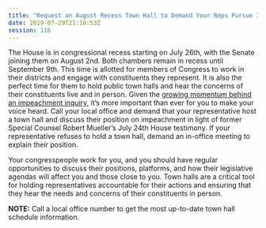 ```yaml
---
title: "Request an August Recess Town Hall to Demand Your Reps Pursue Impeachment"
date: 2019-07-29T21:10:53Z
session: 116
---
```

The House is in congressional recess starting on July 26th, with the Senate joining them on August 2nd. Both chambers remain in recess until September 9th. This time is allotted for members of Congress to work in their districts and engage with constituents they represent. It is also the perfect time for them to hold public town halls and hear the concerns of their constituents live and in person. Given the [growing momentum behind an impeachment inquiry,](https://www.politico.com/story/2019/07/28/democrats-trump-impeachment-1438519) it’s more important than ever for you to make your voice heard. Call your local office and demand that your representative host a town hall and discuss their position on impeachment in light of former Special Counsel Robert Mueller’s July 24th House testimony. If your representative refuses to hold a town hall, demand an in-office meeting to explain their position.

Your congresspeople work for you, and you should have regular opportunities to discuss their positions, platforms, and how their legislative agendas will affect you and those close to you. Town halls are a critical tool for holding representatives accountable for their actions and ensuring that they hear the needs and concerns of their constituents in person.

**NOTE:** Call a local office number to get the most up-to-date town hall schedule information.
